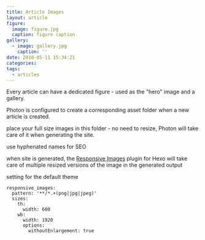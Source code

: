 ```yaml
---
title: Article Images
layout: article
figure:
  image: figure.jpg
  caption: figure caption
gallery:
  - image: gallery.jpg
    caption: ''
date: 2018-05-11 15:34:21
categories:
tags:
  - articles
---
```

Every article can have a dedicated figure - used as the "hero" image and a gallery.
<!-- more -->

Photon is configured to create a corresponding asset folder when a new article is created.

place your full size images in this folder - no need to resize, Photon will take care of it when generating the site.

use hyphenated names for SEO

when site is generated, the [Responsive Images][69c7fdb0] plugin for Hexo will take care of multiple resized versions of the image in the generated output

setting for the default theme

```
responsive_images:
  pattern: '**/*.+(png|jpg|jpeg)'
  sizes:
    th:
      width: 600
    wb:
      width: 1920
      options:
        withoutEnlargement: true
```

  [69c7fdb0]: https://github.com/i-am-phi/hexo-filter-responsive-images "Hexo-Filter-Responsive-Images Plugin on Github"
